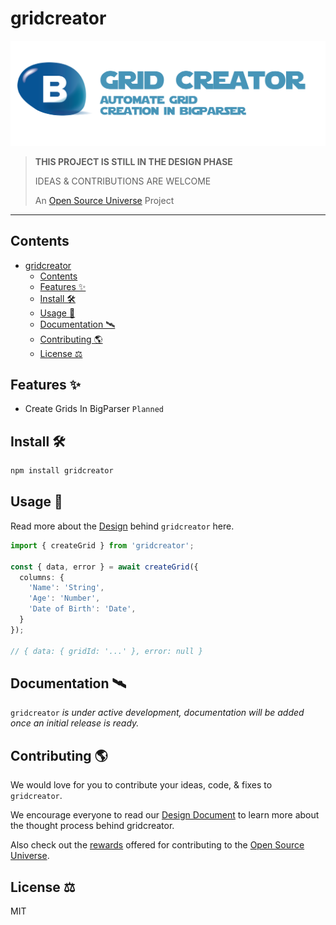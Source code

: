 # gridcreator

![Grid Creator — Automate Grid Creation In BigParser](assets/gridcreator.png)

> **THIS PROJECT IS STILL IN THE DESIGN PHASE**
>
> IDEAS & CONTRIBUTIONS ARE WELCOME
>
> An [Open Source Universe](https://github.com/intellibus/approach) Project

---

## Contents

- [gridcreator](#gridcreator)
  - [Contents](#contents)
  - [Features ✨](#features-)
  - [Install 🛠](#install-)
  - [Usage 🔭](#usage-)
  - [Documentation 🛰](#documentation-)
  - [Contributing 🌎](#contributing-)
  - [License ⚖️](#license-️)

## Features ✨

- Create Grids In BigParser `Planned`

## Install 🛠

```sh
npm install gridcreator
```

## Usage 🔭

Read more about the [Design](https://github.com/intellibus/gridcreator/blob/main/DESIGN.md) behind `gridcreator` here.

```typescript
import { createGrid } from 'gridcreator';

const { data, error } = await createGrid({
  columns: {
    'Name': 'String',
    'Age': 'Number',
    'Date of Birth': 'Date',
  }
});

// { data: { gridId: '...' }, error: null }
```

## Documentation 🛰

`gridcreator` *is under active development, documentation will be added once an initial release is ready.*

## Contributing 🌎

We would love for you to contribute your ideas, code, & fixes to `gridcreator`.

We encourage everyone to read our [Design Document](https://github.com/intellibus/gridcreator/blob/main/DESIGN.md) to learn more about the thought process behind gridcreator.

Also check out the [rewards](https://github.com/intellibus/approach/blob/main/REWARDS.md) offered for contributing to the [Open Source Universe](https://github.com/intellibus/approach).

## License ⚖️

MIT
